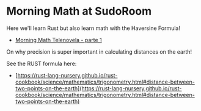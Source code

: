 # Morning Math at SudoRoom

Here we'll learn Rust but also learn math with the Haversine Formula!

* [Morning Math Telenovela - parte 1](https://sudoroom.org/morning-math-telenovela-parte-1-precision-globes-and-the-haversine-dream/)

On why precision is super important in calculating distances on the earth!

See the RUST formula here:

- [https://rust-lang-nursery.github.io/rust-cookbook/science/mathematics/trigonometry.html#distance-between-two-points-on-the-earth](https://rust-lang-nursery.github.io/rust-cookbook/science/mathematics/trigonometry.html#distance-between-two-points-on-the-earth)

